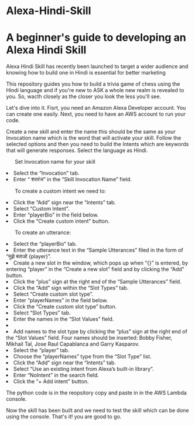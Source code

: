 # Alexa-Hindi-Skill
<h1>A beginner's guide to developing an Alexa Hindi Skill </h1>
<p> Alexa Hindi Skill has recently been launched to target a wider audience and knowing how to build one in Hindi is essential for better marketing </p>
<p> This repository guides you how to build a trivia game of chess using the Hindi language and if you're new to ASK a whole new realm is revealed to you. So, wacth closely as the closer you look the less you'll see. </p>
<p> Let's dive into it. Fisrt, you need an Amazon Alexa Developer account. You can create one easily. Next, you need to have an AWS account to run your code. </p>
<p> Create a new skill and enter the name this should be the same as your Invocation name which is the word that will activate your skill. Follow the selected options and then you need to build the Intents which are keywords that will generate responses. Select the language as Hindi.</p>
  <ul> Set Invocation name for your skill </ul>
  <li> Select the “Invocation” tab.</li>
  <li> Enter “ शतरंज” in the “Skill Invocation Name” field.</li>
  <ul> To create a custom intent we need to: </ul>
    <li> Click the “Add” sign near the “Intents” tab. </li>
    <li> Select “Custom Intent”. </li>
    <li> Enter “playerBio” in the field below. </li>
    <li> Click the “Create custom intent” button. </li>
  <ul> To create an utterance: </ul>
   <li>Select the “playerBio” tab.</li>
   <li>Enter the utterance text in the “Sample Utterances” filed in the form of “मुझे बताओ {player}”.</li>
   <li>Create a new slot in the window, which pops up when “{}” is entered, by entering “player” in the “Create a new slot” field    and by clicking the “Add” button. </li>
   <li>Click the “plus” sign at the right end of the “Sample Utterances” field.</li>
   <li>Click the “Add” sign within the “Slot Types” tab.</li>
   <li>Select “Create custom slot type”.</li>
   <li>Enter “playerNames” in the field below.</li>
   <li>Click the “Create custom slot type” button.</li>
   <li>Select “Slot Types” tab.</li>
   <li>Enter the names in the “Slot Values” field.<li>
   <li>Add names to the slot type by clicking the “plus” sign at the right end of the “Slot Values” field. Four names should be inserted: Bobby Fisher, Mikhail Tal, Jose Raul Capablanca and Garry Kasparov.</li>
   <li>Select the “player” tab.</li>
   <li>Choose the “playerNames” type from the “Slot Type” list.</li>
   <li>Click the “Add” sign near the “Intents” tab.</li>
   <li>Select “Use an existing intent from Alexa’s built-in library”.</li>
   <li>Enter “NoIntent” in the search field.</li>
   <li>Click the “+ Add intent” button.</li>
<p> The python code is in the reopsitory copy and paste in in the AWS Lambda console.</p>
<p> Now the skill has been built and we need to test the skill which can be done using the console. That's it! you are good to go. </p>
    
